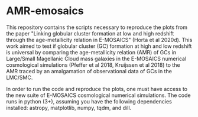 # AMR-emosaics

This repository contains the scripts necessary to reproduce the plots from the paper "Linking globular cluster formation at low and high redshift through the age-metallicity relation in E-MOSAICS" (Horta et al 2020d). This work aimed to test if globular cluster (GC) formation at high and low redshift is universal by comparing the age-metallicity relation (AMR) of GCs in Large/Small Magellanic Cloud mass galaxies in the E-MOSAICS numerical cosmological simulations (Pfeffer et al 2018, Kruijssen et al 2018) to the AMR traced by an amalgamation of observational data of GCs in the LMC/SMC. 

In order to run the code and reproduce the plots, one must have access to the new suite of E-MOSAICS cosmological numerical simulations. The code runs in python (3+), assuming you have the following dependencies installed: astropy, matplotlib, numpy, tqdm, and dill.  
